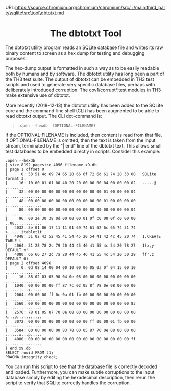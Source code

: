 URL:https://source.chromium.org/chromium/chromium/src/+/main:third_party\sqlite\src\tool\dbtotxt.md
<h1 align="center">The dbtotxt Tool</h1>

The dbtotxt utility program reads an SQLite database file and writes its
raw binary content to screen as a hex dump for testing and debugging
purposes.

The hex-dump output is formatted in such a way as to be easily readable
both by humans and by software.  The dbtotxt utility has long been a part
of the TH3 test suite.  The output of dbtotxt can be embedded in TH3 test
scripts and used to generate very specific database files, perhaps with
deliberately introduced corruption.  The cov1/corrupt*.test modules in
TH3 make extensive use of dbtotxt.

More recently (2018-12-13) the dbtotxt utility has been added to the SQLite 
core and the command-line shell (CLI) has been augmented to be able to read 
dbtotxt output.  The CLI dot-command is:

>     .open --hexdb  ?OPTIONAL-FILENAME?

If the OPTIONAL-FILENAME is included, then content is read from that file.
If OPTIONAL-FILENAME is omitted, then the text is taken from the input stream,
terminated by the "| end" line of the dbtotxt text.  This allows small test
databases to be embedded directly in scripts.  Consider this example:

>
    .open --hexdb
    | size 8192 pagesize 4096 filename x9.db
    | page 1 offset 0
    |      0: 53 51 4c 69 74 65 20 66 6f 72 6d 61 74 20 33 00   SQLite format 3.
    |     16: 10 00 01 01 00 40 20 20 00 00 00 04 00 00 00 02   .....@  ........
    |     32: 00 00 00 00 00 00 00 00 00 00 00 01 00 00 00 04   ................
    |     48: 00 00 00 00 00 00 00 00 00 00 00 01 00 00 00 00   ................
    |     80: 00 00 00 00 00 00 00 00 00 00 00 00 00 00 00 04   ................
    |     96: 00 2e 30 38 0d 00 00 00 01 0f c0 00 0f c0 00 00   ..08............
    |   4032: 3e 01 06 17 11 11 01 69 74 61 62 6c 65 74 31 74   >......itablet1t
    |   4048: 31 02 43 52 45 41 54 45 20 54 41 42 4c 45 20 74   1.CREATE TABLE t
    |   4064: 31 28 78 2c 79 20 44 45 46 41 55 4c 54 20 78 27   1(x,y DEFAULT x'
    |   4080: 66 66 27 2c 7a 20 44 45 46 41 55 4c 54 20 30 29   ff',z DEFAULT 0)
    | page 2 offset 4096
    |      0: 0d 08 14 00 04 00 10 00 0e 05 0a 0f 04 15 00 10   ................
    |     16: 88 02 03 05 90 04 0e 08 00 00 00 00 00 00 00 00   ................
    |   1040: 00 00 00 00 ff 87 7c 02 05 8f 78 0e 08 00 00 00   ......|...x.....
    |   2064: 00 00 00 ff 0c 0a 01 fb 00 00 00 00 00 00 00 00   ................
    |   2560: 00 00 00 00 00 00 00 00 00 00 00 00 00 00 00 83   ................
    |   2576: 78 01 05 87 70 0e 08 00 00 00 00 00 00 00 00 00   x...p...........
    |   3072: 00 00 00 00 00 00 00 00 00 ff 00 00 01 fb 00 00   ................
    |   3584: 00 00 00 00 00 83 78 00 05 87 70 0e 08 00 00 00   ......x...p.....
    |   4080: 00 00 00 00 00 00 00 00 00 00 00 00 00 00 00 ff   ................
    | end x9.db
    SELECT rowid FROM t1;
    PRAGMA integrity_check;

You can run this script to see that the database file is correctly decoded 
and loaded.  Furthermore, you can make subtle corruptions to the input
database simply by editing the hexadecimal description, then rerun the
script to verify that SQLite correctly handles the corruption.
